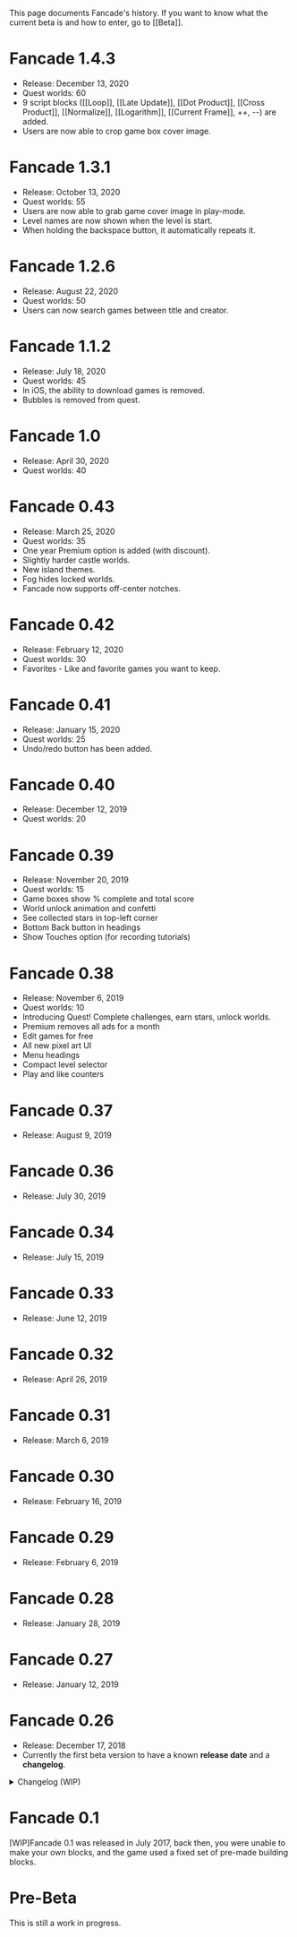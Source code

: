 This page documents Fancade's history. If you want to know what the current beta is and how to enter, go to [[Beta]].

# Fancade 1.4.3

* Release: December 13, 2020
* Quest worlds: 60
* 9 script blocks ([[Loop]], [[Late Update]], [[Dot Product]], [[Cross Product]], [[Normalize]], [[Logarithm]], [[Current Frame]], ++, \-\-) are added.
* Users are now able to crop game box cover image.

# Fancade 1.3.1

* Release: October 13, 2020
* Quest worlds: 55
* Users are now able to grab game cover image in play-mode.
* Level names are now shown when the level is start.
* When holding the backspace button, it automatically repeats it.

# Fancade 1.2.6

* Release: August 22, 2020
* Quest worlds: 50
* Users can now search games between title and creator.

# Fancade 1.1.2

* Release: July 18, 2020
* Quest worlds: 45
* In iOS, the ability to download games is removed.
* Bubbles is removed from quest.

# Fancade 1.0

* Release: April 30, 2020
* Quest worlds: 40

# Fancade 0.43

* Release: March 25, 2020
* Quest worlds: 35
* One year Premium option is added (with discount).
* Slightly harder castle worlds.
* New island themes.
* Fog hides locked worlds.
* Fancade now supports off-center notches.

# Fancade 0.42

* Release: February 12, 2020
* Quest worlds: 30
* Favorites - Like and favorite games you want to keep.

# Fancade 0.41

* Release: January 15, 2020
* Quest worlds: 25
* Undo/redo button has been added.

# Fancade 0.40

* Release: December 12, 2019
* Quest worlds: 20

# Fancade 0.39

* Release: November 20, 2019
* Quest worlds: 15
* Game boxes show % complete and total score
* World unlock animation and confetti
* See collected stars in top-left corner
* Bottom Back button in headings
* Show Touches option (for recording tutorials)

# Fancade 0.38

* Release: November 6, 2019
* Quest worlds: 10
* Introducing Quest! Complete challenges, earn stars, unlock worlds.
* Premium removes all ads for a month
* Edit games for free
* All new pixel art UI
* Menu headings
* Compact level selector
* Play and like counters

# Fancade 0.37

* Release: August 9, 2019

# Fancade 0.36

* Release: July 30, 2019

# Fancade 0.34

* Release: July 15, 2019

# Fancade 0.33

* Release: June 12, 2019

# Fancade 0.32

* Release: April 26, 2019

# Fancade 0.31

* Release: March 6, 2019

# Fancade 0.30

* Release: February 16, 2019

# Fancade 0.29

* Release: February 6, 2019

# Fancade 0.28

* Release: January 28, 2019

# Fancade 0.27

* Release: January 12, 2019

# Fancade 0.26

* Release: December 17, 2018 
* Currently the first beta version to have a known **release date** and a **changelog**.

<details>
<summary>Changelog (WIP)</summary>
<br>
<p>the changelog is as follows:</p>

<p>New:<br>
• Fangold gift for new users<br>
• Camera toggle button for open block<br>
• Building Help button link<br>
• AZERTY and QWERTZ keyboard layouts<br>
• Custom script template block<br>
• Dinorama level: Two Towers<br>
• Drive Mad level: Heavy Lifting<br>
• Ditto level: Cornering<br>
<p>Changed:<br>
• Merged Games and Play pages<br>
• Improved in-game pause/lose/win dialog<br>
• Can't edit built-in script blocks<br>
• Variable names can't start with a number<br>
• Get Position/Size/Velocity outputs 0,0,0 if no-object input (instead of undefined)<br>
• Raycast outputs 0,0,0 and no-object if no hit (instead of undefined)<br>
• Moved Constraints inventory folder into Physics<br>
• Improved game preview timer indicator<br>
• Improved "Need more Fangold" dialog<br>
• Double sign-up email field<br>
• Animated completion checkmark<br>
• Center disk when tapped<br>
• Lose on crash in Drive Mad<br>
• No confetti for losers<br>
<p>Fixed:<br>
• Crash when reusing custom inventory block that has other custom blocks inside<br>
• Crash when closing paint-mode keyboard<br>
• Crash if menu music stops when already stopped<br>
• Missing inventory blocks after destroying custom block<br>
• Custom inventory blocks stick around even if only used inside another unused block<br>
• Wrong sound loops after app-switch<br>
• Unresponsive menu after closing ad early<br>
• Choppy level scroll (improved)<br>
• Payout often shows "Unknown Game" (improved)<br>
• Sometimes can't publish update to downloaded copy of your own game<br>
• Win confetti sometimes doesn't show<br>
• Can both like and dislike a game<br>
• Disk with high score shows checkmark even if not won<br>
• Payout is never cleared if sum is zero<br>
• Menu dialog disappears after app-switch<br>
• Impossible to read game description for some background colors<br>
• Play/pause buttons can be obscured by 3D objects<br>
• Wire sometimes routes wrong from custom multi-block<br>
• And more<br>
</details>

# Fancade 0.1

[WIP]Fancade 0.1 was released in July 2017, back then, you were unable to make your own blocks, and the game used a fixed set of pre-made building blocks.

# Pre-Beta

This is still a work in progress.